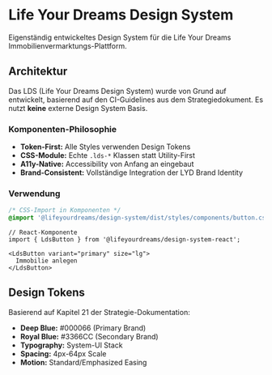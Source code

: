 # Life Your Dreams Design System

Eigenständig entwickeltes Design System für die Life Your Dreams Immobilienvermarktungs-Plattform.

## Architektur

Das LDS (Life Your Dreams Design System) wurde von Grund auf entwickelt, basierend auf den CI-Guidelines aus dem Strategiedokument. Es nutzt **keine** externe Design System Basis.

### Komponenten-Philosophie

- **Token-First:** Alle Styles verwenden Design Tokens
- **CSS-Module:** Echte `.lds-*` Klassen statt Utility-First
- **A11y-Native:** Accessibility von Anfang an eingebaut
- **Brand-Consistent:** Vollständige Integration der LYD Brand Identity

### Verwendung

```css
/* CSS-Import in Komponenten */
@import '@lifeyourdreams/design-system/dist/styles/components/button.css';
```

```tsx
// React-Komponente
import { LdsButton } from '@lifeyourdreams/design-system-react';

<LdsButton variant="primary" size="lg">
  Immobilie anlegen
</LdsButton>
```

## Design Tokens

Basierend auf Kapitel 21 der Strategie-Dokumentation:
- **Deep Blue:** #000066 (Primary Brand)
- **Royal Blue:** #3366CC (Secondary Brand)
- **Typography:** System-UI Stack
- **Spacing:** 4px-64px Scale
- **Motion:** Standard/Emphasized Easing

